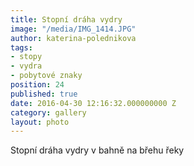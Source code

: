 ```yaml
---
title: Stopní dráha vydry
image: "/media/IMG_1414.JPG"
author: katerina-polednikova
tags:
- stopy
- vydra
- pobytové znaky
position: 24
published: true
date: 2016-04-30 12:16:32.000000000 Z
category: gallery
layout: photo
---
```

Stopní dráha vydry v bahně na břehu řeky
